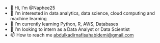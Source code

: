 - 👋 Hi, I’m @Naphee25
- 👀 I’m interested in data analytics, data science, cloud computing and machine learning
- 🌱 I’m currently learning Python, R, AWS, Databases
- 💞️ I’m looking to intern as a Data Analyst or Data Scientist
- 📫 How to reach me abdulkadirnafisahabidemi@gmail.com

<!---
Naphee25/Naphee25 is a ✨ special ✨ repository because its `README.md` (this file) appears on your GitHub profile.
You can click the Preview link to take a look at your changes.
--->
